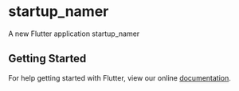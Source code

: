 # startup_namer

A new Flutter application startup_namer

## Getting Started

For help getting started with Flutter, view our online
[documentation](https://flutter.io/).
